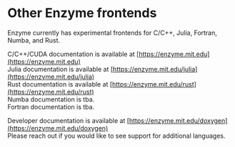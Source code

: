 # Other Enzyme frontends

Enzyme currently has experimental frontends for C/C++, Julia, Fortran, Numba, and Rust.

C/C++/CUDA documentation is available at [https://enzyme.mit.edu](https://enzyme.mit.edu)  
Julia documentation is available at [https://enzyme.mit.edu/julia](https://enzyme.mit.edu/julia)  
Rust  documentation is available at [https://enzyme.mit.edu/rust](https://enzyme.mit.edu/rust)  
Numba documentation is tba.  
Fortran documentation is tba.  

Developer documentation is available at [https://enzyme.mit.edu/doxygen](https://enzyme.mit.edu/doxygen)  
Please reach out if you would like to see support for additional languages.
